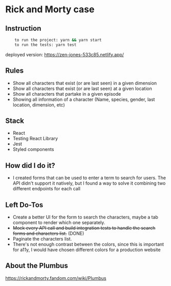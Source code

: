 # Rick and Morty case

## Instruction

```sh
    to run the project: yarn && yarn start
    to run the tests: yarn test
```

deployed version: https://zen-jones-533c85.netlify.app/

## Rules

- Show all characters that exist (or are last seen) in a given dimension
- Show all characters that exist (or are last seen) at a given location
- Show all characters that partake in a given episode
- Showing all information of a character (Name, species, gender, last location, dimension, etc)

## Stack

- React
- Testing React Library
- Jest
- Styled components

## How did I do it?

- I created forms that can be used to enter a term to search for users. The API didn't support it natively, but I found a way to solve it combining two different endpoints for each call

## Left Do-Tos

- Create a better UI for the form to search the characters, maybe a tab component to render which one separately.
- <del>Mock every API call and build integration tests to handle the search forms and characters list.</del> (DONE)
- Paginate the characters list.
- There's not enough contrast between the colors, since this is important for a11y, I would have chosen different colors for a production website

## About the Plumbus

https://rickandmorty.fandom.com/wiki/Plumbus
